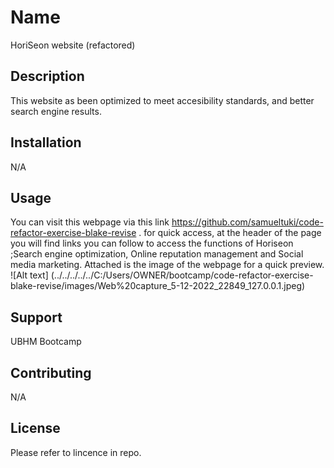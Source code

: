 # Name

HoriSeon website (refactored)

## Description

This website as been optimized to meet accesibility standards, and better search engine results.

## Installation

N/A

## Usage

You can visit this webpage via this link https://github.com/samueltuki/code-refactor-exercise-blake-revise . for quick access, at the header of the page you will find links you can follow to access the functions of Horiseon ;Search engine optimization, Online reputation management and Social media marketing. Attached is the image of the webpage for a quick preview. ![Alt text] (../../../../../C:/Users/OWNER/bootcamp/code-refactor-exercise-blake-revise/images/Web%20capture_5-12-2022_22849_127.0.0.1.jpeg)

## Support

UBHM Bootcamp

## Contributing

N/A

## License

Please refer to lincence in repo.
